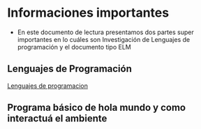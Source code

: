 # Informaciones importantes

- En este documento de lectura presentamos dos partes super importantes en lo cuáles son Investigación de Lenguajes de programación y el documento tipo ELM

## Lenguajes de Programación

[Lenguajes de programacion](/docs/LenguajesProgramacion.md)

## Programa básico de hola mundo y como interactuá el ambiente
